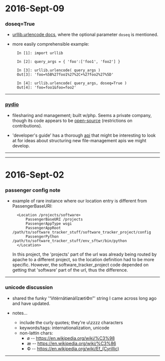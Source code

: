 2016-Sept-09
============

### doseq=True

- [urllib.urlencode docs](https://docs.python.org/2/library/urllib.html#urllib.urlencode), where the optional parameter `doseq` is mentioned.

- more easily comprehensible example:

        In [1]: import urllib

        In [2]: query_args = { 'foo':['foo1', 'foo2'] }

        In [3]: urllib.urlencode( query_args )
        Out[3]: 'foo=%5B%27foo1%27%2C+%27foo2%27%5D'

        In [4]: urllib.urlencode( query_args, doseq=True )
        Out[4]: 'foo=foo1&foo=foo2'

---


### [pydio](https://pydio.com/en)

- filesharing and management; built w/php. Seems a private company, though its code appears to be [open-source](https://github.com/pydio) (restrictions on contributions).

- 'developer's guide' has a thorough [api](https://pydio.com/en/docs/developer-guide/using-pydio-api) that might be interesting to look at for ideas about structuring new file-management apis we might develop.


---

---


2016-Sept-02
============

### passenger config note

- example of rare instance where our location entry is different from PassengerBaseURI:

        <Location /projects/software>
            PassengerBaseURI /projects
            PassengerAppType wsgi
            PassengerAppRoot /path/to/software_tracker_stuff/software_tracker_project/config
            PassengerPython /path/to/software_tracker_stuff/env_sftwr/bin/python
        </Location>

    In this project, the 'projects' part of the url was already being routed by apache to a different project, so the location definition had to be more specific. However, the software_tracker_project code depended on getting that 'software' part of the url, thus the difference.

---


### unicode discussion

- shared the funky '“iñtërnâtiønàlĭzætiФn”' string I came across long ago and have updated.

- notes...
    - include the curly quotes; they're  u\zzzz characters
    - keywords/tags: internationalization, unicode
    - non-lattin chars:
        - ø -- https://en.wikipedia.org/wiki/%C3%98
        - æ -- https://en.wikipedia.org/wiki/%C3%86
        - Ф -- https://en.wikipedia.org/wiki/Ef_(Cyrillic)

---
